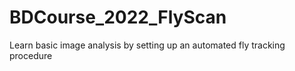 # BDCourse_2022_FlyScan
Learn basic image analysis by setting up an automated fly tracking procedure
